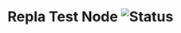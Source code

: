 # Repla Test Node ![Status](https://github.com/repla-app/repla-test-node/actions/workflows/ci.yml/badge.svg)
